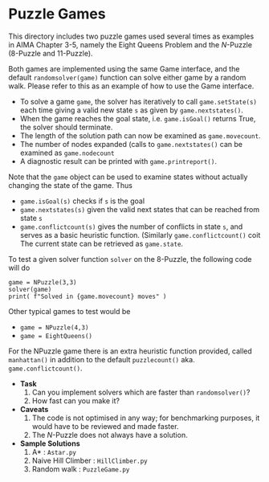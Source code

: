 # Puzzle Games

This directory includes two puzzle games used several times as examples 
in AIMA Chapter 3-5, namely the Eight Queens Problem and the $N$-Puzzle
(8-Puzzle and 11-Puzzle).

Both games are implemented using the same Game interface, and the
default `randomsolver(game)` function can solve either game by a random
walk.  Please refer to this as an example of how to use the Game
interface.

+ To solve a game `game`, the solver has iteratively to call 
  `game.setState(s)` each time giving a valid new state `s` 
  as given by `game.nextstates()`.
+ When the game reaches the goal state, i.e. `game.isGoal()`
  returns True, the solver should terminate.
+ The length of the solution path can now be examined as
  `game.movecount`.
+ The number of nodes expanded (calls to `game.nextstates()`
  can be examined as `game.nodecount`
+ A diagnostic result can be printed with `game.printreport()`.


Note that the `game` object can be used to examine states without
actually changing the state of the game.  Thus
+ `game.isGoal(s)` checks if `s` is the goal
+ `game.nextstates(s)` given the valid next states that can be 
  reached from state `s`
+ `game.conflictcount(s)` gives the number of conflicts in state `s`,
  and serves as a basic heuristic function.
  (Similarly `game.conflictcount()` coit
The current state can be retrieved as `game.state`.

To test a given solver function `solver` on the 8-Puzzle,
the following code will do
```
game = NPuzzle(3,3)
solver(game)
print( f"Solved in {game.movecount} moves" )
```
Other typical games to test would be
+ `game = NPuzzle(4,3)`
+ `game = EightQueens()`

For the NPuzzle game there is an extra heuristic function provided,
called `manhattan()` in addition to the default `puzzlecount()` aka.
`game.conflictcount()`.

+ **Task**
    1. Can you implement solvers which are faster than `randomsolver()`?
    2. How fast can you make it?
+ **Caveats**
    1. The code is not optimised in any way; for benchmarking purposes, it would
       have to be reviewed and made faster.
    2. The $N$-Puzzle does not always have a solution.
+ **Sample Solutions**
    1. A* : `Astar.py`
    2. Naive Hill Climber : `HillClimber.py`
    3. Random walk : `PuzzleGame.py`
